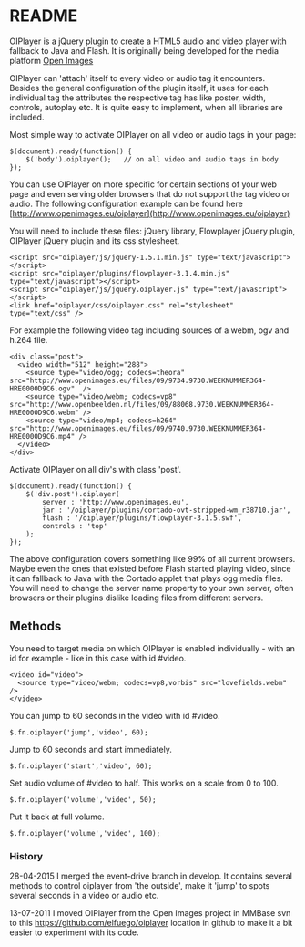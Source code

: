 README
========

OIPlayer is a jQuery plugin to create a HTML5 audio and video player with fallback to Java and Flash. It is originally being developed for the media platform [Open Images](http://www.openimages.eu)

OIPlayer can 'attach' itself to every video or audio tag it encounters. Besides the general configuration of the plugin itself, it uses for each individual tag the attributes the respective tag has like poster, width, controls, autoplay etc. It is quite easy to implement, when all libraries are included.
  
Most simple way to activate OIPlayer on all video or audio tags in your page:

    $(document).ready(function() {
        $('body').oiplayer();   // on all video and audio tags in body
    });

You can use OIPlayer on more specific for certain sections of your web page and even serving older browsers that do not support the tag video or audio. The following configuration example can be found here [http://www.openimages.eu/oiplayer](http://www.openimages.eu/oiplayer)

You will need to include these files: jQuery library, Flowplayer jQuery plugin, OIPlayer jQuery plugin and its css stylesheet.

    <script src="oiplayer/js/jquery-1.5.1.min.js" type="text/javascript"></script>
    <script src="oiplayer/plugins/flowplayer-3.1.4.min.js" type="text/javascript"></script>
    <script src="oiplayer/js/jquery.oiplayer.js" type="text/javascript"></script>
    <link href="oiplayer/css/oiplayer.css" rel="stylesheet" type="text/css" />

For example the following video tag including sources of a webm, ogv and h.264 file.

    <div class="post">
      <video width="512" height="288">
        <source type="video/ogg; codecs=theora" src="http://www.openimages.eu/files/09/9734.9730.WEEKNUMMER364-HRE0000D9C6.ogv"  />
        <source type="video/webm; codecs=vp8" src="http://www.openbeelden.nl/files/09/88068.9730.WEEKNUMMER364-HRE0000D9C6.webm" />
        <source type="video/mp4; codecs=h264" src="http://www.openimages.eu/files/09/9740.9730.WEEKNUMMER364-HRE0000D9C6.mp4" />
      </video>
    </div>

Activate OIPlayer on all div's with class 'post'.

    $(document).ready(function() {
        $('div.post').oiplayer(
            server : 'http://www.openimages.eu',
            jar : '/oiplayer/plugins/cortado-ovt-stripped-wm_r38710.jar',
            flash : '/oiplayer/plugins/flowplayer-3.1.5.swf',
            controls : 'top'
        );   
    });

The above configuration covers something like 99% of all current browsers. Maybe even the ones that existed before Flash started playing video, since it can fallback to Java with the Cortado applet that plays ogg media files. You will need to change the server name property to your own server, often browsers or their plugins dislike loading files from different servers. 

## Methods ##

You need to target media on which OIPlayer is enabled individually - with an id for example - like in this case with id #video.

    <video id="video">
      <source type="video/webm; codecs=vp8,vorbis" src="lovefields.webm" />
    </video>

You can jump to 60 seconds in the video with id #video.

    $.fn.oiplayer('jump','video', 60);

Jump to 60 seconds and start immediately.

    $.fn.oiplayer('start','video', 60);

Set audio volume of #video to half. This works on a scale from 0 to 100.

    $.fn.oiplayer('volume','video', 50);

Put it back at full volume.

    $.fn.oiplayer('volume','video', 100);


### History ###

28-04-2015
I merged the event-drive branch in develop. It contains several methods to control oiplayer from 'the outside', make it 'jump' to spots several seconds in a video or audio etc. 

13-07-2011
I moved OIPlayer from the Open Images project in MMBase svn to this <https://github.com/elfuego/oiplayer> location in github to make it a bit easier to experiment with its code. 
